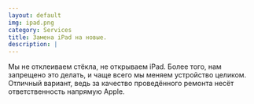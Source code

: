 ```yaml
---
layout: default
img: ipad.png
category: Services
title: Замена iPad на новые.
description: |
---
```

Мы не отклеиваем стёкла, не открываем iPad. Более того, нам запрещено это делать, и чаще всего мы меняем устройство целиком. Отличный вариант, ведь за качество проведённого ремонта несёт ответственность напрямую Apple.

